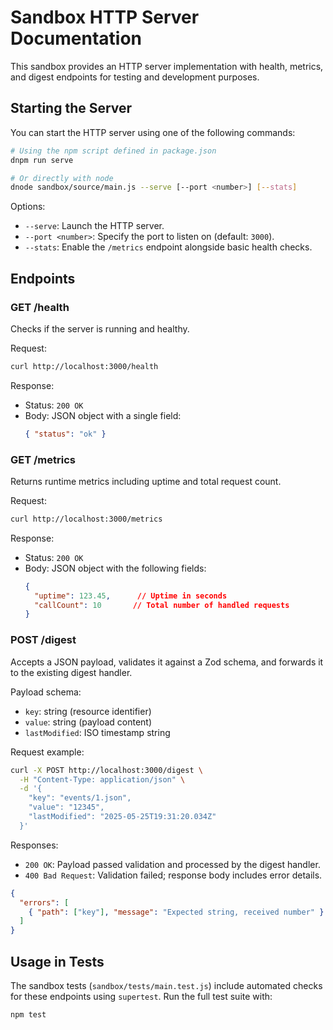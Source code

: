 # Sandbox HTTP Server Documentation

This sandbox provides an HTTP server implementation with health, metrics, and digest endpoints for testing and development purposes.

## Starting the Server

You can start the HTTP server using one of the following commands:

```bash
# Using the npm script defined in package.json
dnpm run serve

# Or directly with node
dnode sandbox/source/main.js --serve [--port <number>] [--stats]
```

Options:
- `--serve`: Launch the HTTP server.
- `--port <number>`: Specify the port to listen on (default: `3000`).
- `--stats`: Enable the `/metrics` endpoint alongside basic health checks.

## Endpoints

### GET /health

Checks if the server is running and healthy.

Request:
```bash
curl http://localhost:3000/health
```

Response:
- Status: `200 OK`
- Body:  JSON object with a single field:
  ```json
  { "status": "ok" }
  ```

### GET /metrics

Returns runtime metrics including uptime and total request count.

Request:
```bash
curl http://localhost:3000/metrics
```

Response:
- Status: `200 OK`
- Body: JSON object with the following fields:
  ```json
  {
    "uptime": 123.45,      // Uptime in seconds
    "callCount": 10       // Total number of handled requests
  }
  ```

### POST /digest

Accepts a JSON payload, validates it against a Zod schema, and forwards it to the existing digest handler.

Payload schema:
- `key`: string (resource identifier)
- `value`: string (payload content)
- `lastModified`: ISO timestamp string

Request example:
```bash
curl -X POST http://localhost:3000/digest \
  -H "Content-Type: application/json" \
  -d '{
    "key": "events/1.json",
    "value": "12345",
    "lastModified": "2025-05-25T19:31:20.034Z"
  }'
```

Responses:
- `200 OK`: Payload passed validation and processed by the digest handler.
- `400 Bad Request`: Validation failed; response body includes error details.

```json
{
  "errors": [
    { "path": ["key"], "message": "Expected string, received number" }
  ]
}
```

## Usage in Tests

The sandbox tests (`sandbox/tests/main.test.js`) include automated checks for these endpoints using `supertest`. Run the full test suite with:

```bash
npm test
```
